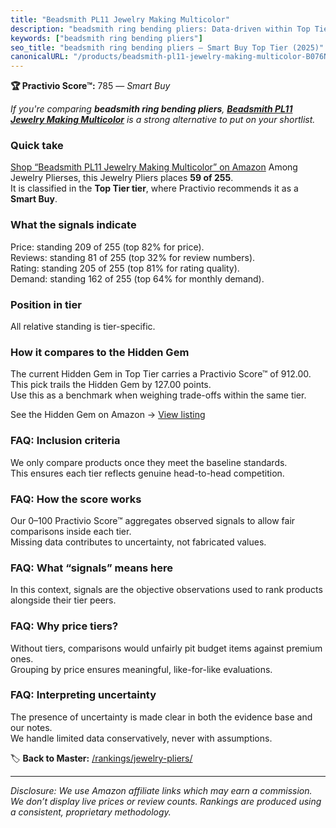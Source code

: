 ```yaml
---
title: "Beadsmith PL11 Jewelry Making Multicolor"
description: "beadsmith ring bending pliers: Data-driven within Top Tier ranking using the Practivio Score™. Positioned by quality, value, demand, findability, momentum."
keywords: ["beadsmith ring bending pliers"]
seo_title: "beadsmith ring bending pliers — Smart Buy Top Tier (2025)"
canonicalURL: "/products/beadsmith-pl11-jewelry-making-multicolor-B076NTQLRB/"
---
```


**🏆 Practivio Score™:** 785 — _Smart Buy_


*If you're comparing **beadsmith ring bending pliers**, **[Beadsmith PL11 Jewelry Making Multicolor](https://www.amazon.com/dp/B076NTQLRB?tag=practivio-20)** is a strong alternative to put on your shortlist.*
### Quick take
[Shop “Beadsmith PL11 Jewelry Making Multicolor” on Amazon](https://www.amazon.com/dp/B076NTQLRB?tag=practivio-20)
Among Jewelry Plierses, this Jewelry Pliers places **59 of 255**.  
It is classified in the **Top Tier tier**, where Practivio recommends it as a **Smart Buy**.

### What the signals indicate
Price: standing 209 of 255 (top 82% for price).  
Reviews: standing 81 of 255 (top 32% for review numbers).  
Rating: standing 205 of 255 (top 81% for rating quality).  
Demand: standing 162 of 255 (top 64% for monthly demand).

### Position in tier
All relative standing is tier-specific.

### How it compares to the Hidden Gem
The current Hidden Gem in Top Tier carries a Practivio Score™ of 912.00.  
This pick trails the Hidden Gem by 127.00 points.  
Use this as a benchmark when weighing trade-offs within the same tier.  

See the Hidden Gem on Amazon → [View listing](https://www.amazon.com/dp/B00BOZ79UO?tag=practivio-20)

### FAQ: Inclusion criteria
We only compare products once they meet the baseline standards.  
This ensures each tier reflects genuine head-to-head competition.

### FAQ: How the score works
Our 0–100 Practivio Score™ aggregates observed signals to allow fair comparisons inside each tier.  
Missing data contributes to uncertainty, not fabricated values.

### FAQ: What “signals” means here
In this context, signals are the objective observations used to rank products alongside their tier peers.

### FAQ: Why price tiers?
Without tiers, comparisons would unfairly pit budget items against premium ones.  
Grouping by price ensures meaningful, like-for-like evaluations.

### FAQ: Interpreting uncertainty
The presence of uncertainty is made clear in both the evidence base and our notes.  
We handle limited data conservatively, never with assumptions.


🏷️ **Back to Master:** [/rankings/jewelry-pliers/](/rankings/jewelry-pliers/)

---
_Disclosure: We use Amazon affiliate links which may earn a commission. We don’t display live prices or review counts. Rankings are produced using a consistent, proprietary methodology._
